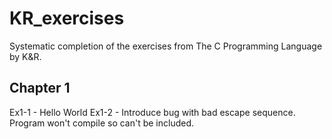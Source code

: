 # KR_exercises
Systematic completion of the exercises from The C Programming Language by K&amp;R.

## Chapter 1
Ex1-1 - Hello World
Ex1-2 - Introduce bug with bad escape sequence. Program won't compile so can't be included.


